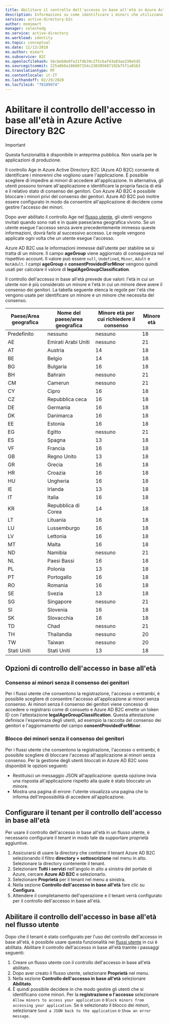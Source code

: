 ```yaml
---
title: Abilitare il controllo dell'accesso in base all'età in Azure Active Directory B2C | Microsoft Docs
description: Informazioni su come identificare i minori che utilizzano l'applicazione.
services: active-directory-b2c
author: msmimart
manager: celestedg
ms.service: active-directory
ms.workload: identity
ms.topic: conceptual
ms.date: 11/13/2018
ms.author: mimart
ms.subservice: B2C
ms.openlocfilehash: 56cbeb8e8fe21f4b39c2f5c6af43e83ae330e5d5
ms.sourcegitcommit: 225a0b8a186687154c238305607192b75f1a8163
ms.translationtype: MT
ms.contentlocale: it-IT
ms.lasthandoff: 02/29/2020
ms.locfileid: "78189974"
---
```

# <a name="enable-age-gating-in-azure-active-directory-b2c"></a>Abilitare il controllo dell'accesso in base all'età in Azure Active Directory B2C

>[!IMPORTANT]
>Questa funzionalità è disponibile in anteprima pubblica. Non usarla per le applicazioni di produzione.
>

Il controllo Age in Azure Active Directory B2C (Azure AD B2C) consente di identificare i minorenni che vogliono usare l'applicazione. È possibile scegliere di impedire ai minori di accedere all'applicazione. In alternativa, gli utenti possono tornare all'applicazione e identificare la propria fascia di età e il relativo stato di consenso dei genitori. Con Azure AD B2C è possibile bloccare i minori privi del consenso dei genitori. Azure AD B2C può inoltre essere configurato in modo da consentire all'applicazione di decidere come gestire l'accesso dei minori.

Dopo aver abilitato il controllo Age nel [flusso utente](user-flow-overview.md), gli utenti vengono invitati quando sono nati e in quale paese/area geografica vivono. Se un utente esegue l'accesso senza avere precedentemente immesso queste informazioni, dovrà farlo al successivo accesso. Le regole vengono applicate ogni volta che un utente esegue l'accesso.

Azure AD B2C usa le informazioni immesse dall'utente per stabilire se si tratta di un minore. Il campo **ageGroup** viene aggiornato di conseguenza nel rispettivo account. Il valore può essere `null`, `Undefined`, `Minor`, `Adult` e `NotAdult`.  I campi **ageGroup** e **consentProvidedForMinor** vengono quindi usati per calcolare il valore di **legalAgeGroupClassification**.

Il controllo dell'accesso in base all'età prevede due valori: l'età in cui un utente non è più considerato un minore e l'età in cui un minore deve avere il consenso dei genitori. La tabella seguente elenca le regole per l'età che vengono usate per identificare un minore e un minore che necessita del consenso.

| Paese/Area geografica | Nome del paese/area geografica | Minore età per cui richiedere il consenso | Minore età |
| -------------- | ------------------- | ----------------- | --------- |
| Predefinito | nessuno | nessuno | 18 |
| AE | Emirati Arabi Uniti | nessuno | 21 |
| AT | Austria | 14 | 18 |
| BE | Belgio | 14 | 18 |
| BG | Bulgaria | 16 | 18 |
| BH | Bahrain | nessuno | 21 |
| CM | Camerun | nessuno | 21 |
| CY | Cipro | 16 | 18 |
| CZ | Repubblica ceca | 16 | 18 |
| DE | Germania | 16 | 18 |
| DK | Danimarca | 16 | 18 |
| EE | Estonia | 16 | 18 |
| EG | Egitto | nessuno | 21 |
| ES | Spagna | 13 | 18 |
| VF | Francia | 16 | 18 |
| GB | Regno Unito | 13 | 18 |
| GR | Grecia | 16 | 18 |
| HR | Croazia | 16 | 18 |
| HU | Ungheria | 16 | 18 |
| IE | Irlanda | 13 | 18 |
| IT | Italia | 16 | 18 |
| KR | Repubblica di Corea | 14 | 18 |
| LT | Lituania | 16 | 18 |
| LU | Lussemburgo | 16 | 18 |
| LV | Lettonia | 16 | 18 |
| MT | Malta | 16 | 18 |
| ND | Namibia | nessuno | 21 |
| NL | Paesi Bassi | 16 | 18 |
| PL | Polonia | 13 | 18 |
| PT | Portogallo | 16 | 18 |
| RO | Romania | 16 | 18 |
| SE | Svezia | 13 | 18 |
| SG | Singapore | nessuno | 21 |
| SI | Slovenia | 16 | 18 |
| SK | Slovacchia | 16 | 18 |
| TD | Chad | nessuno | 21 |
| TH | Thailandia | nessuno | 20 |
| TW | Taiwan | nessuno | 20 |
| Stati Uniti | Stati Uniti | 13 | 18 |

## <a name="age-gating-options"></a>Opzioni di controllo dell'accesso in base all'età

### <a name="allowing-minors-without-parental-consent"></a>Consenso ai minori senza il consenso dei genitori

Per i flussi utente che consentono la registrazione, l'accesso o entrambi, è possibile scegliere di consentire l'accesso all'applicazione ai minori senza consenso. Ai minori senza il consenso dei genitori viene concesso di accedere o registrarsi come di consueto e Azure AD B2C emette un token ID con l'attestazione **legalAgeGroupClassification**. Questa attestazione definisce l'esperienza degli utenti, ad esempio la raccolta del consenso dei genitori e l'aggiornamento del campo **consentProvidedForMinor**.

### <a name="blocking-minors-without-parental-consent"></a>Blocco dei minori senza il consenso dei genitori

Per i flussi utente che consentono la registrazione, l'accesso o entrambi, è possibile scegliere di bloccare l'accesso all'applicazione ai minori senza consenso. Per la gestione degli utenti bloccati in Azure AD B2C sono disponibili le opzioni seguenti:

- Restituisci un messaggio JSON all'applicazione: questa opzione invia una risposta all'applicazione rispetto alla quale è stato bloccato un minore.
- Mostra una pagina di errore: l'utente visualizza una pagina che lo informa dell'impossibilità di accedere all'applicazione.

## <a name="set-up-your-tenant-for-age-gating"></a>Configurare il tenant per il controllo dell'accesso in base all'età

Per usare il controllo dell'accesso in base all'età in un flusso utente, è necessario configurare il tenant in modo tale da supportare proprietà aggiuntive.

1. Assicurarsi di usare la directory che contiene il tenant Azure AD B2C selezionando il filtro **directory + sottoscrizione** nel menu in alto. Selezionare la directory contenente il tenant.
2. Selezionare **Tutti i servizi** nell'angolo in alto a sinistra del portale di Azure, cercare **Azure AD B2C** e selezionarlo.
3. Selezionare **Proprietà** per il tenant nel menu a sinistra.
2. Nella sezione **Controllo dell'accesso in base all'età** fare clic su **Configura**.
3. Attendere il completamento dell'operazione e il tenant verrà configurato per il controllo dell'accesso in base all'età.

## <a name="enable-age-gating-in-your-user-flow"></a>Abilitare il controllo dell'accesso in base all'età nel flusso utente

Dopo che il tenant è stato configurato per l'uso del controllo dell'accesso in base all'età, è possibile usare questa funzionalità nei [flussi utente](user-flow-versions.md) in cui è abilitata. Abilitare il controllo dell'accesso in base all'età tramite i passaggi seguenti:

1. Creare un flusso utente con il controllo dell'accesso in base all'età abilitato.
2. Dopo aver creato il flusso utente, selezionare **Proprietà** nel menu.
3. Nella sezione **Controllo dell'accesso in base all'età** selezionare **Abilitato**.
4. È quindi possibile decidere in che modo gestire gli utenti che si identificano come minori. Per la **registrazione o l'accesso** selezionare `Allow minors to access your application` o `Block minors from accessing your application`. Se è selezionato il blocco dei minori, selezionare `Send a JSON back to the application` o `Show an error message`.




